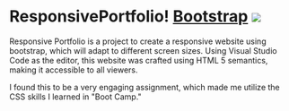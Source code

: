 # ResponsivePortfolio! [Bootstrap](https://img.shields.io/badge/Powered%20By-gray) <img src="https://img.shields.io/badge/javascript%20-%23323330.svg?&style=for-the-badge&logo=javascript&logoColor=%23F7DF1E"/> 

Responsive Portfolio is a project to create a responsive website using bootstrap, which will adapt to different screen sizes. Using Visual Studio Code as the editor, this website was crafted using HTML 5 semantics, making it accessible to all viewers. 

I found this to be a very engaging assignment, which made me utilize the CSS skills I learned in "Boot Camp." 
